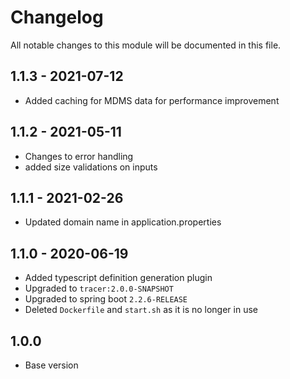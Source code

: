 

# Changelog
All notable changes to this module will be documented in this file.

## 1.1.3 - 2021-07-12
- Added caching for MDMS data for performance improvement

## 1.1.2 - 2021-05-11
- Changes to error handling
- added size validations on inputs

## 1.1.1 - 2021-02-26
- Updated domain name in application.properties

## 1.1.0 - 2020-06-19
- Added typescript definition generation plugin
- Upgraded to `tracer:2.0.0-SNAPSHOT`
- Upgraded to spring boot `2.2.6-RELEASE`
- Deleted `Dockerfile` and `start.sh` as it is no longer in use

## 1.0.0

- Base version
